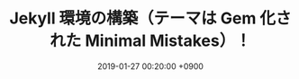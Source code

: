 ---
layout   : single
title    : "Jekyll 環境の構築（テーマは Gem 化された Minimal Mistakes）！"
published: false
date     : 2019-01-27 00:20:00 +0900
comments : true
categories:
- ブログ
tags:
- Jekyll
- Ruby
- HTML
- Markdown
- JavaScript
- CSS
---